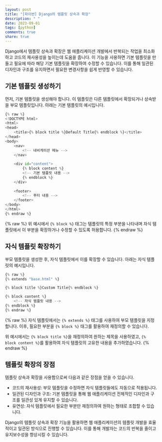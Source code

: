```yaml
---
layout: post
title: "[파이썬] Django의 템플릿 상속과 확장"
description: " "
date: 2023-09-01
tags: [python]
comments: true
share: true
---
```


Django에서 템플릿 상속과 확장은 웹 애플리케이션 개발에서 반복되는 작업을 최소화하고 코드의 재사용성을 높이는데 도움을 줍니다. 이 기능을 사용하면 기본 템플릿을 만들고 필요에 따라 해당 기본 템플릿을 확장하여 수정할 수 있습니다. 이를 통해 일관된 디자인과 구조를 유지하면서 필요한 변경사항을 쉽게 반영할 수 있습니다.

## 기본 템플릿 생성하기

먼저, 기본 템플릿을 생성해야 합니다. 이 템플릿은 다른 템플릿에서 확장되거나 상속받을 부모 템플릿입니다. 아래는 기본 템플릿의 예시입니다.

```python
{% raw %}
<!DOCTYPE html>
<html>
<head>
    <title>{% block title %}Default Title{% endblock %}</title>
</head>
<body>
    <nav>
        <!-- 네비게이션 메뉴 -->
    </nav>
    
    <div id="content">
        {% block content %}
        <!-- 기본 템플릿 내용 -->
        {% endblock %}
    </div>
    
    <footer>
        <!-- 푸터 내용 -->
    </footer>
</body>
</html>
{% endraw %}
```
{% raw %}
위 예시에서 `{% block %}` 태그는 템플릿의 특정 부분을 나타내며 자식 템플릿에서 이 부분을 확장하거나 수정할 수 있도록 허용합니다.
{% endraw %}
## 자식 템플릿 확장하기

부모 템플릿을 생성한 후, 자식 템플릿에서 이를 확장할 수 있습니다. 아래는 자식 템플릿의 예시입니다.

```python
{% raw %}
{% extends "base.html" %}

{% block title %}Custom Title{% endblock %}

{% block content %}
    <!-- 자식 템플릿 내용 -->
{% endblock %}
{% endraw %}
```
{% raw %}
자식 템플릿에서는 `{% extends %}` 태그를 사용하여 부모 템플릿을 지정합니다. 이후, 필요한 부분을 `{% block %}` 태그를 활용하여 재정의할 수 있습니다.

위 예시에서는 `{% block title %}`을 재정의하여 원하는 제목을 사용하였고, `{% block content %}`를 활용하여 자식 템플릿의 고유한 내용을 추가하였습니다.
{% endraw %}
## 템플릿 확장의 장점

템플릿 상속과 확장을 사용함으로써 다음과 같은 장점을 얻을 수 있습니다.

- 코드의 재사용성: 부모 템플릿을 수정하면 자식 템플릿들에도 자동으로 적용됩니다.
- 일관된 디자인과 구조: 기본 템플릿을 통해 웹 애플리케이션 전체적인 디자인과 구조를 일관성 있게 유지할 수 있습니다.
- 유연성: 자식 템플릿에서 필요한 부분만 재정의하여 원하는 형태로 조합할 수 있습니다.

Django의 템플릿 상속과 확장 기능을 활용하면 웹 애플리케이션의 템플릿 개발을 효율적이고 일관된 방식으로 진행할 수 있습니다. 이를 통해 개발자는 코드의 반복을 줄이고 유지보수성을 향상시킬 수 있습니다.